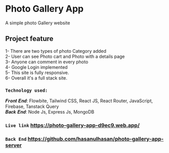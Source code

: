# Photo Gallery App
A simple photo Gallery website

## Project feature
1- There are two types of photo Category added</br>
2- User can see Photo cart and Photo with a details page</br>
3- Anyone can comment in every photo</br>
4- Google Login implemented </br>
5- This site is fully responsive.</br>
6- Overall it's a full stack site.</br>

### `Technology used:`

𝑭𝒓𝒐𝒏𝒕 𝑬𝒏𝒅: Flowbite, Tailwind CSS, React JS, React Router, JavaScript, Firebase, Tanstack Query</br>
𝑩𝒂𝒄𝒌 𝑬𝒏𝒅: Node Js, Express Js, MongoDB</br>


### `Live link` https://photo-gallery-app-d9ec9.web.app/
### `Back End` https://github.com/hasanulhasan/photo-gallery-app-server
